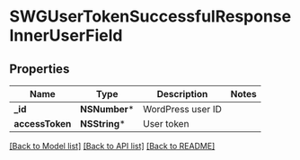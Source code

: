 # SWGUserTokenSuccessfulResponseInnerUserField

## Properties
Name | Type | Description | Notes
------------ | ------------- | ------------- | -------------
**_id** | **NSNumber*** | WordPress user ID | 
**accessToken** | **NSString*** | User token | 

[[Back to Model list]](../README.md#documentation-for-models) [[Back to API list]](../README.md#documentation-for-api-endpoints) [[Back to README]](../README.md)


